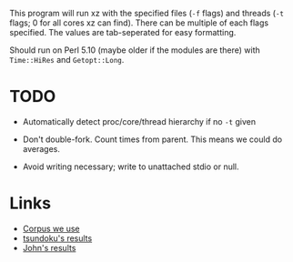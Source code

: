 This program will run xz with the specified files (`-f` flags) and threads
(`-t` flags; 0 for all cores xz can find). There can be multiple of each flags
specified. The values are tab-seperated for easy formatting.

Should run on Perl 5.10 (maybe older if the modules are there) with
`Time::HiRes` and `Getopt::Long`.

# TODO

* Automatically detect proc/core/thread hierarchy if no `-t` given

* Don't double-fork. Count times from parent. This means we could do averages.

* Avoid writing necessary; write to unattached stdio or null.

# Links

* [Corpus we use](http://mattmahoney.net/dc/textdata.html)
* [tsundoku's results](https://wiki.tsundoku.ne.jp/XZ_%E5%9C%A7%E7%B8%AE%E8%A9%A6%E9%A8%93)
* [John's results](https://ljck.org/doku.php?id=xzbench)
